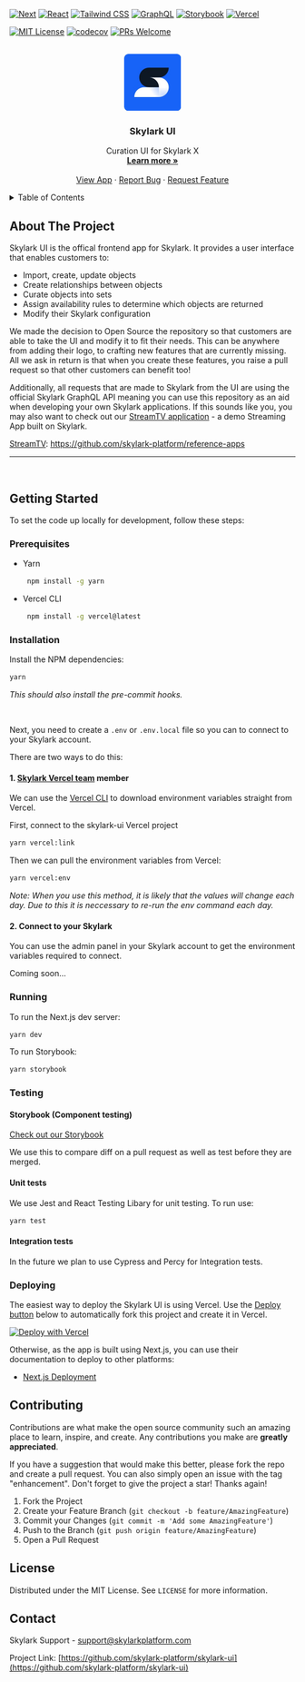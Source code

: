 <!-- ![Skylark Banner](./docs/assets/skylark-banner.png) -->

[![Next][next.js]][next-url]
[![React][react.js]][react-url]
[![Tailwind CSS][tailwind-css]][tailwind-url]
[![GraphQL][graphql]][graphql-url]
[![Storybook][storybook]][storybook-url]
[![Vercel][vercel]][vercel-url]

[![MIT License][license-shield]][license-url]
[![codecov][codecov-badge]][codecov-url]
[![PRs Welcome][prs-welcome]][prs-welcome-url]

<!-- PROJECT LOGO -->
<br />
<div align="center">
  <a href="https://www.skylarkplatform.com/">
    <img src="./docs/assets/icon-skylark-blue.png" alt="Logo" width="100" height="100">
  </a>

  <h3 align="center">Skylark UI</h3>

  <p align="center">
    Curation UI for Skylark X
    <br />
    <a href="https://www.skylarkplatform.com/"><strong>Learn more »</strong></a>
    <br />
    <br />
    <a href="https://app.skylarkplatform.io">View App</a>
    ·
    <a href="https://github.com/skylark-platform/skylark-ui/issues">Report Bug</a>
    ·
    <a href="https://github.com/skylark-platform/skylark-ui/issues">Request Feature</a>
  </p>
</div>

<!-- TABLE OF CONTENTS -->
<details>
  <summary>Table of Contents</summary>
  <ol>
    <li>
      <a href="#about-the-project">About The Project</a>
    </li>
    <li>
      <a href="#getting-started">Getting Started</a>
      <ul>
        <li><a href="#prerequisites">Prerequisites</a></li>
        <li><a href="#installation">Installation</a></li>
        <li><a href="#running">Running</a></li>
        <li><a href="#testing">Testing</a></li>
        <li><a href="#deploying">Deploying</a></li>
      </ul>
    </li>
    <li><a href="#contributing">Contributing</a></li>
    <li><a href="#license">License</a></li>
    <li><a href="#contact">Contact</a></li>
  </ol>
</details>

## About The Project

<!-- [![Product Name Screen Shot][product-screenshot]](https://example.com) -->

Skylark UI is the offical frontend app for Skylark. It provides a user interface that enables customers to:

- Import, create, update objects
- Create relationships between objects
- Curate objects into sets
- Assign availability rules to determine which objects are returned
- Modify their Skylark configuration

We made the decision to Open Source the repository so that customers are able to take the UI and modify it to fit their needs. This can be anywhere from adding their logo, to crafting new features that are currently missing. All we ask in return is that when you create these features, you raise a pull request so that other customers can benefit too!

Additionally, all requests that are made to Skylark from the UI are using the official Skylark GraphQL API meaning you can use this repository as an aid when developing your own Skylark applications. If this sounds like you, you may also want to check out our [StreamTV application][saas-streamtv] - a demo Streaming App built on Skylark.

[StreamTV][saas-streamtv]: https://github.com/skylark-platform/reference-apps

---

<br />

## Getting Started

To set the code up locally for development, follow these steps:

### Prerequisites

- Yarn
  ```sh
   npm install -g yarn
  ```
- Vercel CLI
  ```sh
   npm install -g vercel@latest
  ```

### Installation

Install the NPM dependencies:

```bash
yarn
```

_This should also install the pre-commit hooks._

<br>

Next, you need to create a `.env` or `.env.local` file so you can to connect to your Skylark account.

There are two ways to do this:

#### 1. [Skylark Vercel team][skylark-vercel-url] member

We can use the [Vercel CLI][vercel-cli-url] to download environment variables straight from Vercel.

First, connect to the skylark-ui Vercel project

```bash
yarn vercel:link
```

Then we can pull the environment variables from Vercel:

```bash
yarn vercel:env
```

_Note: When you use this method, it is likely that the values will change each day. Due to this it is neccessary to re-run the env command each day._

#### 2. Connect to your Skylark

You can use the admin panel in your Skylark account to get the environment variables required to connect.

Coming soon...

### Running

To run the Next.js dev server:

```bash
yarn dev
```

To run Storybook:

```bash
yarn storybook
```

### Testing

#### Storybook (Component testing)

[Check out our Storybook][storybook-url]

We use this to compare diff on a pull request as well as test before they are merged.

#### Unit tests

We use Jest and React Testing Libary for unit testing. To run use:

```bash
yarn test
```

#### Integration tests

In the future we plan to use Cypress and Percy for Integration tests.

### Deploying

The easiest way to deploy the Skylark UI is using Vercel. Use the [Deploy button][vercel-deploy-button] below to automatically fork this project and create it in Vercel.

[![Deploy with Vercel](https://vercel.com/button)](https://vercel.com/new/clone?repository-url=https%3A%2F%2Fgithub.com%2Fskylark-platform%2Fskylark-ui&env=NEXT_PUBLIC_SAAS_API_ENDPOINT,NEXT_PUBLIC_SAAS_API_KEY&project-name=skylark-ui&repository-name=skylark-ui)

Otherwise, as the app is built using Next.js, you can use their documentation to deploy to other platforms:

- [Next.js Deployment][nextjs-deploy-url]

## Contributing

Contributions are what make the open source community such an amazing place to learn, inspire, and create. Any contributions you make are **greatly appreciated**.

If you have a suggestion that would make this better, please fork the repo and create a pull request. You can also simply open an issue with the tag "enhancement".
Don't forget to give the project a star! Thanks again!

1. Fork the Project
2. Create your Feature Branch (`git checkout -b feature/AmazingFeature`)
3. Commit your Changes (`git commit -m 'Add some AmazingFeature'`)
4. Push to the Branch (`git push origin feature/AmazingFeature`)
5. Open a Pull Request

## License

Distributed under the MIT License. See `LICENSE` for more information.

## Contact

Skylark Support - support@skylarkplatform.com

Project Link: [https://github.com/skylark-platform/skylark-ui](https://github.com/skylark-platform/skylark-ui)

<!-- MARKDOWN LINKS & IMAGES -->
<!-- https://www.markdownguide.org/basic-syntax/#reference-style-links -->

[license-shield]: https://img.shields.io/github/license/othneildrew/Best-README-Template.svg?style=for-the-badge
[license-url]: https://github.com/othneildrew/Best-README-Template/blob/master/LICENSE.txt
[prs-welcome]: https://img.shields.io/badge/PRs-welcome-brightgreen.svg?style=for-the-badge
[prs-welcome-url]: http://makeapullrequest.com
[product-screenshot]: images/screenshot.png
[next.js]: https://img.shields.io/badge/next.js-000000?style=for-the-badge&logo=nextdotjs&logoColor=white
[next-url]: https://nextjs.org/
[react.js]: https://img.shields.io/badge/React-20232A?style=for-the-badge&logo=react&logoColor=61DAFB
[react-url]: https://reactjs.org/
[tailwind-css]: https://img.shields.io/badge/tailwindcss-%2338B2AC.svg?style=for-the-badge&logo=tailwind-css&logoColor=white
[tailwind-url]: https://tailwindcss.com/
[storybook]: https://img.shields.io/badge/-Storybook-FF4785?style=for-the-badge&logo=storybook&logoColor=white
[storybook-url]: https://storybook.app.skylarkplatform.io
[vercel]: https://img.shields.io/badge/vercel-%23000000.svg?style=for-the-badge&logo=vercel&logoColor=white
[vercel-url]: https://vercel.com/
[graphql]: https://img.shields.io/badge/-GraphQL-E10098?style=for-the-badge&logo=graphql&logoColor=white
[graphql-url]: https://graphql.org/
[codecov-badge]: https://img.shields.io/codecov/c/github/skylark-platform/skylark-ui?style=for-the-badge&token=G142TWXSJL
[codecov-url]: https://codecov.io/gh/skylark-platform/skylark-ui
[skylark-vercel-url]: https://vercel.com/skylark-platform
[vercel-cli-url]: https://vercel.com/docs/cli
[nextjs-deploy-url]: https://nextjs.org/docs/deployment
[vercel-deploy-button]: https://vercel.com/docs/deploy-button
[saas-streamtv]: https://saas.apps.skylark-dev.skylarkplatform.io/
